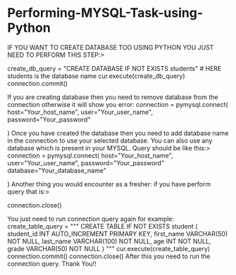 # Performing-MYSQL-Task-using-Python
IF YOU WANT TO CREATE DATABASE TOO USING PYTHON YOU JUST NEED TO PERFORM THIS STEP:>

create_db_query = "CREATE DATABASE IF NOT EXISTS students"           # HERE students is the database name
cur.execute(create_db_query)
connection.commit()

If you are creating database then you need to remove database from the connection otherwise it will show you error:
connection = pymysql.connect(
            host="Your_host_name",
            user="Your_user_name",
            password="Your_password"

)
Once you have created the database then you need to add database name in the connection to use your selected database.
You can also use any database which is present in your MYSQL.
Query should be like this:>
connection = pymysql.connect(
            host="Your_host_name",
            user="Your_user_name",
            password="Your_password"
            database="Your_database_name"

)
Another thing you would encounter as a fresher:
if you have perform query that is:>

connection.close()


You just need to run connection query again for example:
create_table_query = """
CREATE TABLE IF NOT EXISTS student (
    student_id INT AUTO_INCREMENT PRIMARY KEY,
    first_name VARCHAR(50) NOT NULL,
    last_name VARCHAR(100) NOT NULL,
    age INT NOT NULL,
    grade VARCHAR(50) NOT NULL
)
"""
cur.execute(create_table_query)
connection.commit()
connection.close()
After this you need to run the connection query.
Thank You!!


